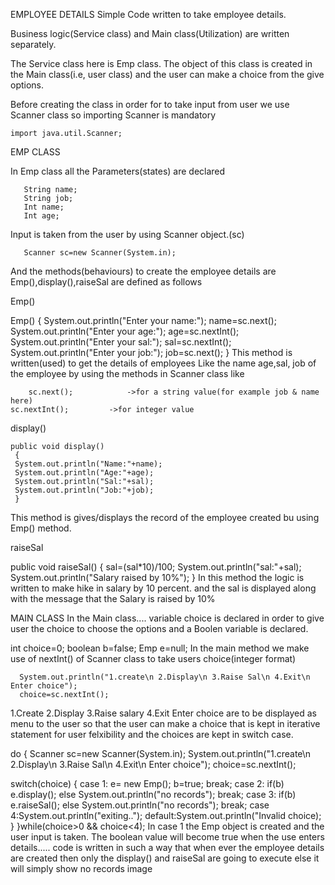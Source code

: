 EMPLOYEE DETAILS
Simple Code written to take employee details.

Business logic(Service class) and Main class(Utilization) are written separately.

The Service class here is Emp class. The object of this class is created in the Main class(i.e, user class) and the user can make a choice from the give options.

Before creating the class in order for to take input from user we use Scanner class so importing Scanner is mandatory

    import java.util.Scanner;
EMP CLASS

In Emp class all the Parameters(states) are declared

       String name;
       String job; 
       Int name; 
       Int age;
Input is taken from the user by using Scanner object.(sc)

       Scanner sc=new Scanner(System.in);
And the methods(behaviours) to create the employee details are Emp(),display(),raiseSal are defined as follows

Emp()

Emp()
   {
    System.out.println("Enter your name:");
     name=sc.next();
    System.out.println("Enter your age:");
     age=sc.nextInt();
    System.out.println("Enter your sal:");
     sal=sc.nextInt();
    System.out.println("Enter your job:");
     job=sc.next();
    }
This method is written(used) to get the details of employees Like the name age,sal, job of the employee by using the methods in Scanner class like

        sc.next();            ->for a string value(for example job & name here)
    sc.nextInt();         ->for integer value
display()

    public void display()
     {
     System.out.println("Name:"+name);
     System.out.println("Age:"+age);
     System.out.println("Sal:"+sal);
     System.out.println("Job:"+job);
     }
This method is gives/displays the record of the employee created bu using Emp() method.

raiseSal

  public void raiseSal()
     {
     sal=(sal*10)/100;
     System.out.println("sal:"+sal);
     System.out.println("Salary raised by 10%");
     }
In this method the logic is written to make hike in salary by 10 percent. and the sal is displayed along with the message that the Salary is raised by 10%

MAIN CLASS In the Main class.... variable choice is declared in order to give user the choice to choose the options and a Boolen variable is declared.

 int choice=0;
 boolean b=false;
 Emp e=null;
In the main method we make use of nextInt() of Scanner class to take users choice(integer format)

      System.out.println("1.create\n 2.Display\n 3.Raise Sal\n 4.Exit\n Enter choice");
      choice=sc.nextInt();
1.Create 2.Display 3.Raise salary 4.Exit Enter choice are to be displayed as menu to the user so that the user can make a choice that is kept in iterative statement for user felxibility and the choices are kept in switch case.

do
{
 Scanner sc=new Scanner(System.in);
 System.out.println("1.create\n 2.Display\n 3.Raise Sal\n 4.Exit\n Enter choice");
 choice=sc.nextInt();

switch(choice)
{
 case 1:  e= new Emp();
          b=true;
          break;
 case 2: if(b)
         e.display();
         else
         System.out.println("no records");
         break;
 case 3: if(b)
         e.raiseSal();
         else
          System.out.println("no records");
         break;
 case 4:System.out.println("exiting..");
 default:System.out.println("Invalid choice);
 } 
 }while(choice>0 && choice<4);
In case 1 the Emp object is created and the user input is taken. The boolean value will become true when the use enters details..... code is written in such a way that when ever the employee details are created then only the display() and raiseSal are going to execute else it will simply show no records image
